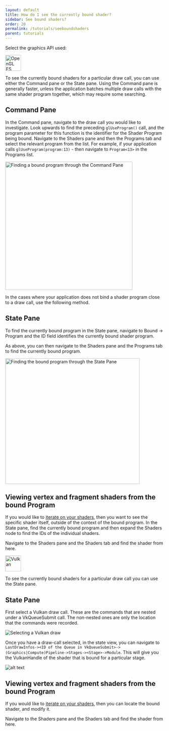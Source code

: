 ```yaml
---
layout: default
title: How do I see the currently bound shader?
sidebar: See bound shaders?
order: 20
permalink: /tutorials/seeboundshaders
parent: tutorials
---
```


Select the graphics API used:

<div class="tab" id="OpenGL ES" markdown="1">
<img class="display" src="../images/opengles.svg" alt="OpenGL ES" height="50"/>

To see the currently bound shaders for a particular draw call, you can use either the Command pane or the State pane. Using the Command pane is generally faster, unless the application batches multiple draw calls with the same shader program together, which may require some searching.

## Command Pane

In the Command pane, navigate to the draw call you would like to investigate. Look upwards to find the preceding `glUseProgram()` call, and the program parameter for this function is the identifier for the Shader Program being bound. Navigate to the Shaders pane and then the Programs tab and select the relevant program from the list. For example, if your application calls `glUseProgram(program:13)` - then navigate to `Program<13>` in the Programs list.

<img src="../images/gles/commands_find_program.png" alt="Finding a bound program through the Command Pane" width="403" height="405">

In the cases where your application does not bind a shader program close to a draw call, use the following method.

## State Pane

To find the currently bound program in the State pane, navigate to Bound &rarr; Program and the ID field identifies the currently bound shader program.

As above, you can then navigate to the Shaders pane and the Programs tab to find the currently bound program.

<img src="../images/gles/get_shader_id.png" alt="Finding the bound program through the State Pane" width="426" height="397">

## Viewing vertex and fragment shaders from the bound Program

If you would like to [iterate on your shaders](../tutorials/iterateonshaders), then you want to see the specific shader itself, outside of the context of the bound program. In the State pane, find the currently bound program and then expand the Shaders node to find the IDs of the individual shaders.

Navigate to the Shaders pane and the Shaders tab and find the shader from here.

</div>

<div class="tab" id="Vulkan" markdown="1">
<img class="display" src="../images/vulkan.svg" alt="Vulkan" height="50">

To see the currently bound shaders for a particular draw call you can use the State pane.

## State Pane

First select a Vulkan draw call. These are the commands that are nested under a VkQueueSubmit call. The non-nested ones are only the location that the commands were recorded.

<img src="../images/vulkan_commands.png" alt="Selecting a Vulkan draw">

Once you have a draw-call selected, in the state view, you can navigate to `LastDrawInfos-><ID of the Queue in VkQueueSubmit>->(Graphics|Compute)Pipeline->Stages-><Stage>->Module`. This will give you the VulkanHandle of the shader that is bound for a particular stage.

![alt text](../images/shaders_vulkan.png "Finding the bound program through the State Pane")

## Viewing vertex and fragment shaders from the bound Program

If you would like to [iterate on your shaders](../tutorials/iterateonshaders), then you can locate the bound shader, and modify it.

Navigate to the Shaders pane and the Shaders tab and find the shader from here.

</div>

